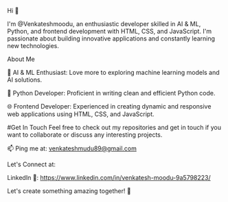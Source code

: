  Hi 👋
 
I'm @Venkateshmoodu, an enthusiastic developer skilled in AI & ML, Python, and frontend development with HTML, CSS, and JavaScript.
I'm passionate about building innovative applications and constantly learning new technologies.

About Me

🌟 AI & ML Enthusiast: Love more to exploring machine learning models and AI solutions.

🐍 Python Developer: Proficient in writing clean and efficient Python code.

🌐 Frontend Developer: Experienced in creating dynamic and responsive web applications using HTML, CSS, and JavaScript.


#Get In Touch
Feel free to check out my repositories and get in touch if you want to collaborate or discuss any interesting projects.

📫 Ping me at: venkateshmudu89@gmail.com

Let's Connect at:

LinkedIn 🔗: https://www.linkedin.com/in/venkatesh-moodu-9a5798223/

Let's create something amazing together! 🚀
